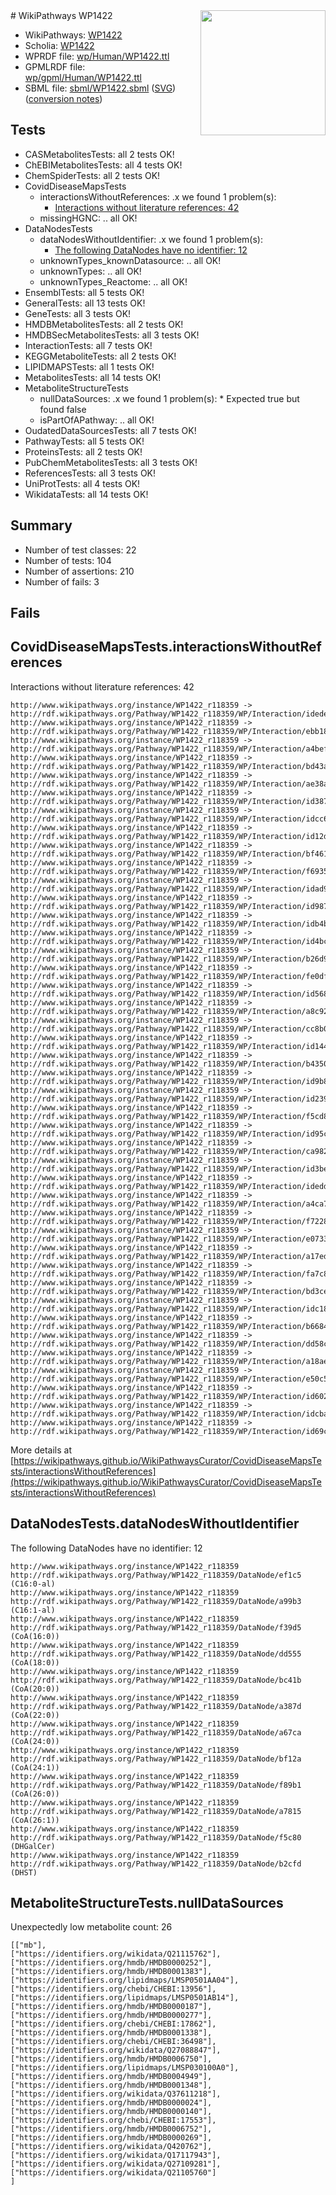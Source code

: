 <img style="float: right; width: 200px" src="../logo.png" />
# WikiPathways WP1422

* WikiPathways: [WP1422](https://identifiers.org/wikipathways:WP1422)
* Scholia: [WP1422](https://scholia.toolforge.org/wikipathways/WP1422)
* WPRDF file: [wp/Human/WP1422.ttl](../wp/Human/WP1422.ttl)
* GPMLRDF file: [wp/gpml/Human/WP1422.ttl](../wp/gpml/Human/WP1422.ttl)
* SBML file: [sbml/WP1422.sbml](../sbml/WP1422.sbml) ([SVG](../sbml/WP1422.svg)) ([conversion notes](../sbml/WP1422.txt))

## Tests
* CASMetabolitesTests: all 2 tests OK!
* ChEBIMetabolitesTests: all 4 tests OK!
* ChemSpiderTests: all 2 tests OK!
* CovidDiseaseMapsTests
    * interactionsWithoutReferences: .x we found 1 problem(s):
        * [Interactions without literature references: 42](#9701cd40)
    * missingHGNC: .. all OK!
* DataNodesTests
    * dataNodesWithoutIdentifier: .x we found 1 problem(s):
        * [The following DataNodes have no identifier: 12](#8792c492)
    * unknownTypes_knownDatasource: .. all OK!
    * unknownTypes: .. all OK!
    * unknownTypes_Reactome: .. all OK!
* EnsemblTests: all 5 tests OK!
* GeneralTests: all 13 tests OK!
* GeneTests: all 3 tests OK!
* HMDBMetabolitesTests: all 2 tests OK!
* HMDBSecMetabolitesTests: all 3 tests OK!
* InteractionTests: all 7 tests OK!
* KEGGMetaboliteTests: all 2 tests OK!
* LIPIDMAPSTests: all 1 tests OK!
* MetabolitesTests: all 14 tests OK!
* MetaboliteStructureTests
    * nullDataSources: .x we found 1 problem(s):
            * Expected true but found false
    * isPartOfAPathway: .. all OK!
* OudatedDataSourcesTests: all 7 tests OK!
* PathwayTests: all 5 tests OK!
* ProteinsTests: all 2 tests OK!
* PubChemMetabolitesTests: all 3 tests OK!
* ReferencesTests: all 3 tests OK!
* UniProtTests: all 4 tests OK!
* WikidataTests: all 14 tests OK!


## Summary

* Number of test classes: 22
* Number of tests: 104
* Number of assertions: 210
* Number of fails: 3

## Fails

<a name="9701cd40" />

## CovidDiseaseMapsTests.interactionsWithoutReferences

Interactions without literature references: 42
```
http://www.wikipathways.org/instance/WP1422_r118359 -> http://rdf.wikipathways.org/Pathway/WP1422_r118359/WP/Interaction/idede2a097
http://www.wikipathways.org/instance/WP1422_r118359 -> http://rdf.wikipathways.org/Pathway/WP1422_r118359/WP/Interaction/ebb18
http://www.wikipathways.org/instance/WP1422_r118359 -> http://rdf.wikipathways.org/Pathway/WP1422_r118359/WP/Interaction/a4bef
http://www.wikipathways.org/instance/WP1422_r118359 -> http://rdf.wikipathways.org/Pathway/WP1422_r118359/WP/Interaction/bd43a
http://www.wikipathways.org/instance/WP1422_r118359 -> http://rdf.wikipathways.org/Pathway/WP1422_r118359/WP/Interaction/ae38a
http://www.wikipathways.org/instance/WP1422_r118359 -> http://rdf.wikipathways.org/Pathway/WP1422_r118359/WP/Interaction/id387ec8cc
http://www.wikipathways.org/instance/WP1422_r118359 -> http://rdf.wikipathways.org/Pathway/WP1422_r118359/WP/Interaction/idcc6257d1
http://www.wikipathways.org/instance/WP1422_r118359 -> http://rdf.wikipathways.org/Pathway/WP1422_r118359/WP/Interaction/id12d8a1bc
http://www.wikipathways.org/instance/WP1422_r118359 -> http://rdf.wikipathways.org/Pathway/WP1422_r118359/WP/Interaction/bf461
http://www.wikipathways.org/instance/WP1422_r118359 -> http://rdf.wikipathways.org/Pathway/WP1422_r118359/WP/Interaction/f6935
http://www.wikipathways.org/instance/WP1422_r118359 -> http://rdf.wikipathways.org/Pathway/WP1422_r118359/WP/Interaction/idad92aebd
http://www.wikipathways.org/instance/WP1422_r118359 -> http://rdf.wikipathways.org/Pathway/WP1422_r118359/WP/Interaction/id987779f3
http://www.wikipathways.org/instance/WP1422_r118359 -> http://rdf.wikipathways.org/Pathway/WP1422_r118359/WP/Interaction/idb4b7ca53
http://www.wikipathways.org/instance/WP1422_r118359 -> http://rdf.wikipathways.org/Pathway/WP1422_r118359/WP/Interaction/id4bcc93e6
http://www.wikipathways.org/instance/WP1422_r118359 -> http://rdf.wikipathways.org/Pathway/WP1422_r118359/WP/Interaction/b26d9
http://www.wikipathways.org/instance/WP1422_r118359 -> http://rdf.wikipathways.org/Pathway/WP1422_r118359/WP/Interaction/fe0df
http://www.wikipathways.org/instance/WP1422_r118359 -> http://rdf.wikipathways.org/Pathway/WP1422_r118359/WP/Interaction/id56801110
http://www.wikipathways.org/instance/WP1422_r118359 -> http://rdf.wikipathways.org/Pathway/WP1422_r118359/WP/Interaction/a8c92
http://www.wikipathways.org/instance/WP1422_r118359 -> http://rdf.wikipathways.org/Pathway/WP1422_r118359/WP/Interaction/cc8b0
http://www.wikipathways.org/instance/WP1422_r118359 -> http://rdf.wikipathways.org/Pathway/WP1422_r118359/WP/Interaction/id144fafd0
http://www.wikipathways.org/instance/WP1422_r118359 -> http://rdf.wikipathways.org/Pathway/WP1422_r118359/WP/Interaction/b4350
http://www.wikipathways.org/instance/WP1422_r118359 -> http://rdf.wikipathways.org/Pathway/WP1422_r118359/WP/Interaction/id9b8d9b72
http://www.wikipathways.org/instance/WP1422_r118359 -> http://rdf.wikipathways.org/Pathway/WP1422_r118359/WP/Interaction/id239bcc18
http://www.wikipathways.org/instance/WP1422_r118359 -> http://rdf.wikipathways.org/Pathway/WP1422_r118359/WP/Interaction/f5cd8
http://www.wikipathways.org/instance/WP1422_r118359 -> http://rdf.wikipathways.org/Pathway/WP1422_r118359/WP/Interaction/id95c4e42a
http://www.wikipathways.org/instance/WP1422_r118359 -> http://rdf.wikipathways.org/Pathway/WP1422_r118359/WP/Interaction/ca982
http://www.wikipathways.org/instance/WP1422_r118359 -> http://rdf.wikipathways.org/Pathway/WP1422_r118359/WP/Interaction/id3beb065f
http://www.wikipathways.org/instance/WP1422_r118359 -> http://rdf.wikipathways.org/Pathway/WP1422_r118359/WP/Interaction/idedd601a1
http://www.wikipathways.org/instance/WP1422_r118359 -> http://rdf.wikipathways.org/Pathway/WP1422_r118359/WP/Interaction/a4ca7
http://www.wikipathways.org/instance/WP1422_r118359 -> http://rdf.wikipathways.org/Pathway/WP1422_r118359/WP/Interaction/f7228
http://www.wikipathways.org/instance/WP1422_r118359 -> http://rdf.wikipathways.org/Pathway/WP1422_r118359/WP/Interaction/e0733
http://www.wikipathways.org/instance/WP1422_r118359 -> http://rdf.wikipathways.org/Pathway/WP1422_r118359/WP/Interaction/a17ed
http://www.wikipathways.org/instance/WP1422_r118359 -> http://rdf.wikipathways.org/Pathway/WP1422_r118359/WP/Interaction/fa7c8
http://www.wikipathways.org/instance/WP1422_r118359 -> http://rdf.wikipathways.org/Pathway/WP1422_r118359/WP/Interaction/bd3ce
http://www.wikipathways.org/instance/WP1422_r118359 -> http://rdf.wikipathways.org/Pathway/WP1422_r118359/WP/Interaction/idc18828f7
http://www.wikipathways.org/instance/WP1422_r118359 -> http://rdf.wikipathways.org/Pathway/WP1422_r118359/WP/Interaction/b6684
http://www.wikipathways.org/instance/WP1422_r118359 -> http://rdf.wikipathways.org/Pathway/WP1422_r118359/WP/Interaction/dd58c
http://www.wikipathways.org/instance/WP1422_r118359 -> http://rdf.wikipathways.org/Pathway/WP1422_r118359/WP/Interaction/a18ae
http://www.wikipathways.org/instance/WP1422_r118359 -> http://rdf.wikipathways.org/Pathway/WP1422_r118359/WP/Interaction/e50c5
http://www.wikipathways.org/instance/WP1422_r118359 -> http://rdf.wikipathways.org/Pathway/WP1422_r118359/WP/Interaction/id6027bd59
http://www.wikipathways.org/instance/WP1422_r118359 -> http://rdf.wikipathways.org/Pathway/WP1422_r118359/WP/Interaction/idcba1fba3
http://www.wikipathways.org/instance/WP1422_r118359 -> http://rdf.wikipathways.org/Pathway/WP1422_r118359/WP/Interaction/id69c02e37
```

More details at [https://wikipathways.github.io/WikiPathwaysCurator/CovidDiseaseMapsTests/interactionsWithoutReferences](https://wikipathways.github.io/WikiPathwaysCurator/CovidDiseaseMapsTests/interactionsWithoutReferences)

<a name="8792c492" />

## DataNodesTests.dataNodesWithoutIdentifier

The following DataNodes have no identifier: 12
```
http://www.wikipathways.org/instance/WP1422_r118359 http://rdf.wikipathways.org/Pathway/WP1422_r118359/DataNode/ef1c5 (C16:0-al)
http://www.wikipathways.org/instance/WP1422_r118359 http://rdf.wikipathways.org/Pathway/WP1422_r118359/DataNode/a99b3 (C16:1-al)
http://www.wikipathways.org/instance/WP1422_r118359 http://rdf.wikipathways.org/Pathway/WP1422_r118359/DataNode/f39d5 (CoA(16:0))
http://www.wikipathways.org/instance/WP1422_r118359 http://rdf.wikipathways.org/Pathway/WP1422_r118359/DataNode/dd555 (CoA(18:0))
http://www.wikipathways.org/instance/WP1422_r118359 http://rdf.wikipathways.org/Pathway/WP1422_r118359/DataNode/bc41b (CoA(20:0))
http://www.wikipathways.org/instance/WP1422_r118359 http://rdf.wikipathways.org/Pathway/WP1422_r118359/DataNode/a387d (CoA(22:0))
http://www.wikipathways.org/instance/WP1422_r118359 http://rdf.wikipathways.org/Pathway/WP1422_r118359/DataNode/a67ca (CoA(24:0))
http://www.wikipathways.org/instance/WP1422_r118359 http://rdf.wikipathways.org/Pathway/WP1422_r118359/DataNode/bf12a (CoA(24:1))
http://www.wikipathways.org/instance/WP1422_r118359 http://rdf.wikipathways.org/Pathway/WP1422_r118359/DataNode/f89b1 (CoA(26:0))
http://www.wikipathways.org/instance/WP1422_r118359 http://rdf.wikipathways.org/Pathway/WP1422_r118359/DataNode/a7815 (CoA(26:1))
http://www.wikipathways.org/instance/WP1422_r118359 http://rdf.wikipathways.org/Pathway/WP1422_r118359/DataNode/f5c80 (DHGalCer)
http://www.wikipathways.org/instance/WP1422_r118359 http://rdf.wikipathways.org/Pathway/WP1422_r118359/DataNode/b2cfd (DHST)
```

<a name="919041ae" />

## MetaboliteStructureTests.nullDataSources

Unexpectedly low metabolite count: 26
```
[["mb"],
["https://identifiers.org/wikidata/Q21115762"],
["https://identifiers.org/hmdb/HMDB0000252"],
["https://identifiers.org/hmdb/HMDB0001383"],
["https://identifiers.org/lipidmaps/LMSP0501AA04"],
["https://identifiers.org/chebi/CHEBI:13956"],
["https://identifiers.org/lipidmaps/LMSP0501AB14"],
["https://identifiers.org/hmdb/HMDB0000187"],
["https://identifiers.org/hmdb/HMDB0000277"],
["https://identifiers.org/chebi/CHEBI:17862"],
["https://identifiers.org/hmdb/HMDB0001338"],
["https://identifiers.org/chebi/CHEBI:36498"],
["https://identifiers.org/wikidata/Q27088847"],
["https://identifiers.org/hmdb/HMDB0006750"],
["https://identifiers.org/lipidmaps/LMSP030100A0"],
["https://identifiers.org/hmdb/HMDB0004949"],
["https://identifiers.org/hmdb/HMDB0001348"],
["https://identifiers.org/wikidata/Q37611218"],
["https://identifiers.org/hmdb/HMDB0000024"],
["https://identifiers.org/hmdb/HMDB0000140"],
["https://identifiers.org/chebi/CHEBI:17553"],
["https://identifiers.org/hmdb/HMDB0006752"],
["https://identifiers.org/hmdb/HMDB0000269"],
["https://identifiers.org/wikidata/Q420762"],
["https://identifiers.org/wikidata/Q17117943"],
["https://identifiers.org/wikidata/Q27109281"],
["https://identifiers.org/wikidata/Q21105760"]
]
```

